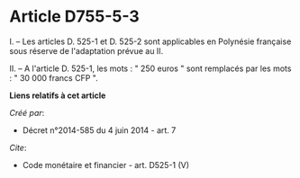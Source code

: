 # Article D755-5-3

I. – Les articles D. 525-1 et D. 525-2 sont applicables en Polynésie française sous réserve de l'adaptation prévue au II. 

II. – A l'article D. 525-1, les mots : " 250 euros " sont remplacés par les mots : " 30 000 francs CFP ".

**Liens relatifs à cet article**

_Créé par_:

  - Décret n°2014-585 du 4 juin 2014 - art. 7

_Cite_:

  - Code monétaire et financier - art. D525-1 (V)
